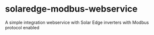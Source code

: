 # solaredge-modbus-webservice
A simple integration webservice with Solar Edge inverters with Modbus protocol enabled
